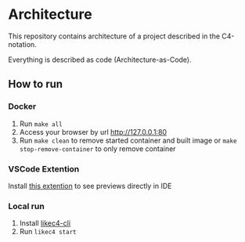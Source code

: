 # Architecture

This repository contains architecture of a project described in the C4-notation.

Everything is described as code (Architecture-as-Code).

## How to run

### Docker

1. Run `make all`
2. Access your browser by url http://127.0.0.1:80
3. Run `make clean` to remove started container and built image or `make stop-remove-container` to only remove container

### VSCode Extention

Install [this extention](https://marketplace.visualstudio.com/items?itemName=likec4.likec4-vscode) to see previews directly in IDE

### Local run

1. Install [likec4-cli](https://likec4.dev/tooling/cli/)
2. Run `likec4 start`
